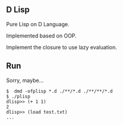 ## D Lisp

Pure Lisp on D Language.

Implemented based on OOP.

Implement the closure to use lazy evaluation.

## Run

Sorry, maybe...

```
$  dmd -ofplisp *.d ./**/*.d ./**/**/*.d
$ ./plisp
dlisp>> (+ 1 1)
2
dlisp>> (load test.txt)
...
```
